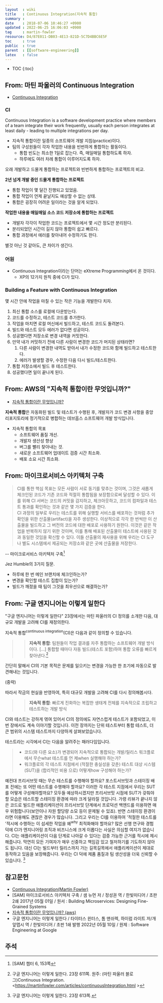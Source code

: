 ```yaml
---
layout  : wiki
title   : Continuous Integration(지속적 통합)
summary : 
date    : 2018-07-06 10:46:27 +0900
updated : 2022-06-25 16:06:03 +0900
tag     : martin-fowler
resource: D4/87E011-DB03-4E13-821D-5C7D4BBC6E5F
toc     : true
public  : true
parent  : [[software-engineering]]
latex   : false
---
```

* TOC
{:toc}

## From: 마틴 파울러의 Continuous Integration

* [Continuous Integration](https://martinfowler.com/articles/continuousIntegration.html )

### CI

>
Continuous Integration is a software development practice where members of a team integrate their work frequently,
usually each person integrates at least daily - leading to multiple integrations per day.

* 지속적 통합이란 일종의 소프트웨어 개발 지침(practice)이다.
* 팀의 구성원들이 각자 작업한 내용을 빈번하게 통합하는 활동이다.
    * 통합 빈도는 최소한 1일로 잡는다. 즉, 매일매일 통합하도록 하자.
    * 하루에도 여러 차례 통합이 이루어지도록 하자.

오래 개발하고 드물게 통합하는 프로젝트와 빈번하게 통합하는 프로젝트의 비교.

**2년 넘게 개발 중인 드물게 통합하는 프로젝트**

* 통합 작업이 몇 달간 진행되고 있었음.
* 통합 작업이 언제 끝날지도 예상할 수 없는 상태.
* 통합은 굉장히 어려운 일이라는 것을 알게 되었다.

**작업한 내용을 매일매일 소스 코드 저장소에 통합하는 프로젝트**

* 개발자 각각이 작업한 코드는 프로젝트에서 몇 시간 정도만 분리된다.
* 분리되었던 시간이 길지 않아 통합이 쉽고 빠르다.
* 통합 과정에서 에러를 찾아내어 수정하기도 한다.

별것 아닌 것 같아도, 큰 차이가 생긴다.

### 어원

* Continuous Integration이라는 단어는 eXtreme Programming에서 온 것이다.
    * XP의 12가지 원칙 중에 CI가 있다.

### Building a Feature with Continuous Integration

몇 시간 안에 작업을 마칠 수 있는 작은 기능을 개발한다 치자.

1. 최신 통합 소스를 로컬에 다운받는다.
2. 코드를 수정하고, 테스트 코드를 추가한다.
3. 작업을 마치면 로컬 머신에서 빌드하고, 테스트 코드도 돌려본다.
4. 빌드와 테스트 모두 에러가 없다면 성공이다.
5. 성공했다면 저장소로 변경 내역을 커밋한다.
6. 만약 내가 커밋하기 전에 다른 사람이 변경한 코드가 머지된 상태라면?
    1. 다른 사람이 변경한 내역도 받아서 내가 수정한 코드와 함께 빌드하고 테스트한다.
    2. 에러가 발생할 경우, 수정한 다음 다시 빌드/테스트한다.
7. 통합 저장소에서 빌드 후 테스트한다.
8. 성공했다면 일이 끝나게 된다.


## From: AWS의 "지속적 통합이란 무엇입니까?"

* [지속적 통합이란 무엇입니까?](https://aws.amazon.com/ko/devops/continuous-integration/ )

>
**지속적 통합**은 자동화된 빌드 및 테스트가 수행된 후,
개발자가 코드 변경 사항을 중앙 리포지토리에 정기적으로 병합하는 데브옵스 소프트웨어 개발 방식입니다.

* 지속적 통합의 목표
    * 소프트웨어 품질 개선.
    * 개발자 생산성 향상
    * 버그를 빨리 찾아내는 것.
    * 새로운 소프트웨어 업데이트 검증 시간 최소화.
    * 배포 소요 시간 최소화.

## From: 마이크로서비스 아키텍처 구축


> CI를 통한 핵심 목표는 모든 사람이 서로 동기를 맞추는 것이며,
그것은 새롭게 체크인된 코드가 기존 코드와 적절히 통합됨을 보장함으로써 달성할 수 있다.
이를 위해 CI 서버는 코드의 커밋을 감지하고, 체크아웃하고, 코드의 컴파일과 테스트 통과를 확인하는 것과 같은 몇 가지 검증을 한다.  
CI 과정의 일부로 우리는 테스트를 위해 실행할 서비스를 배포하는 것처럼 추가 확인을 위한 산출물(artifact)을 자주 생성한다.
이상적으로 각각 한 번씩만 이 산출물을 빌드하고 그 버전의 코드에 대한 배포로 사용하기 원한다.
이것은 같은 작업을 반복하지 않기 위한 것이며, 이를 통해 배포된 산출물이 테스트에 사용된 것과 동일한 것임을 확신할 수 있다.
이들 산출물의 재사용을 위해 우리는 CI 도구나 별도 시스템에서 제공되는 저장소와 같은 곳에 산출물을 저장한다.
>
-- 마이크로서비스 아키텍처 구축[^sam-6]

Jez Humble의 3가지 질문.

>
* 하루에 한 번 메인 브랜치에 체크인하는가?
* 변경을 확인할 테스트 집합이 있는가?
* 빌드가 깨졌을 때 팀이 그것을 최우선으로 해결하는가?

## From: 구글 엔지니어는 이렇게 일한다

"구글 엔지니어는 이렇게 일한다" 23장에서는 마틴 파울러의 CI 정의를 소개한 다음, 대규모 개발을 고려해 CI를 재정의한다.

>
지속적 통합<sup>continuous integration</sup>(CI)은 다음과 같이 정의할 수 있습니다.
>
> > **지속적 통합**: 팀원들이 작업 결과를 자주 통합하는 소프트웨어 개발 방식이다. [...] 통합할 때마다 자동 빌드(테스트 포함)하여 통합 오류를 빠르게 찾아낸다.[^goo-fowler-ci]
>
간단히 말해서 CI의 기본 목적은 문제를 일으키는 변경을 가능한 한 조기에 자동으로 발견해내는 것입니다.
>
(중략)
>
따라서 작금의 현실을 반영하여, 특히 대규모 개발을 고려해 CI를 다시 정의해봅시다.
>
> > **지속적 통합**: 빠르게 진화하는 복잡한 생태계 전체를 지속적으로 조립하고 테스트하는 개발 방식
>
CI와 테스트는 강하게 엮여 있어서 CI의 정의에도 자연스럽게 테스트가 포함되었고, 이번 장에서도 계속 이야기할 것입니다.
이전 장까지는 단위 테스트부터 통합 테스트, 더 큰 범위의 시스템 테스트까지 다양하게 살펴보았습니다.
>
테스트라는 시각에서 CI는 다음을 알려주는 패러다임입니다.
>
> - 코드(와 다른 요소)가 변경되어 지속적으로 통합되는 개발/릴리스 워크플로에서 무슨what 테스트를 언 제when 실행해야 하는가?
> - 워크플로의 각 테스트 지점에서 (적절한 충실성을 갖춘) 테스트 대상 시스템(SUT)을 (합리적인 비용 으로) 어떻게how 구성해야 하는가?
>
예컨대 프리서브밋 때는 무슨 테스트를 수행해야 할까요?
포스트서브밋과 스테이징 배포 전에는 또 어떤 테스트를 수행해야 할까요?
이러한 각 테스트 지점에서 우리는 SUT를 어떻게 구성해야할까요?
모두들 예상하시겠지만 프리서브밋 시점에 SUT가 갖춰야 할 모습은 테스트할 스테이징 환경에 따라 크게 달라질 것입니다.
가령 리뷰가 끝나지 않은 코드로 빌드한 애플리케이션이 프리서브밋 단계에서 프로덕션 백엔드를 이용하면 매우 위험합니다(보안이나 자원 할당량 소모 등이 문제될 수 있죠).
반면 스테이징 환경이라면 이용해도 괜찮은 경우가 많습니다.
그리고 우리는 CI를 이용하여 '적절한 테스트를 '적시에 수행하는 이 섬세한 작업을 왜<sup>why</sup> 최적화해야 할까요?
많은 선행 연구와 경험 덕에 CI가 엔지니어링 조직과 비즈니스에 크게 이롭다는 사실은 의심할 여지가 없습니다.
CI는 애플리케이션이 다음 단계로 나아갈 수 있다는 검증 가능한 근거를 적시에 제시해줍니다.
막연히 모든 기여자가 매우 신중하고 책임감 있고 철저하기를 기도하지 않아도 됩니다.
대신 CI는 빌드부터 릴리스까지 가는 길목길목에서 애플리케이션이 제대로 동작하고 있음을 보장해줍니다.
우리는 CI 덕에 제품 품질과 팀 생산성을 더욱 신뢰할 수 있습니다.
[^goo-611]




## 참고문헌

* [Continuous Integration(Martin Fowler)](https://martinfowler.com/articles/continuousIntegration.html )
* [SAM] 마이크로서비스 아키텍처 구축 / 샘 뉴먼 저 / 정성권 역 / 한빛미디어 / 초판 2쇄 2017년 05월 01일 / 원서 : Building Microservices: Designing Fine-Grained Systems
* [지속적 통합이란 무엇입니까? (aws)](https://aws.amazon.com/ko/devops/continuous-integration/ )
* 구글 엔지니어는 이렇게 일한다 / 타이터스 윈터스, 톰 맨쉬렉, 하이럼 라이트 저/개앞맵시 역 / 한빛미디어 / 초판 1쇄 발행 2022년 05월 10일 / 원제 : Software Engineering at Google

## 주석

[^sam-6]: [SAM] 챕터 6, 153쪽
[^goo-fowler-ci]: 구글 엔지니어는 이렇게 일한다. 23장 611쪽. 원주: (마틴 파울러 블로그)Continuous Integration. <https://martinfowler.com/articles/continuousIntegration.html >
[^goo-611]: 구글 엔지니어는 이렇게 일한다. 23장 613쪽.

